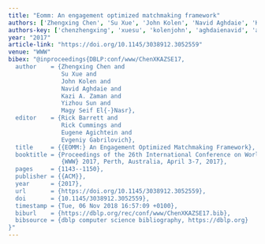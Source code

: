 ```yaml
---
title: "Eomm: An engagement optimized matchmaking framework"
authors: ['Zhengxing Chen', 'Su Xue', 'John Kolen', 'Navid Aghdaie', 'Kazi A. Zaman', 'Yizhou Sun', 'Magy Seif El-Nasr']
authors-key: ['chenzhengxing', 'xuesu', 'kolenjohn', 'aghdaienavid', 'a.kazi', 'sunyizhou', 'seifmagy']
year: "2017"
article-link: "https://doi.org/10.1145/3038912.3052559"
venue: "WWW"
bibex: "@inproceedings{DBLP:conf/www/ChenXKAZSE17,
  author    = {Zhengxing Chen and
               Su Xue and
               John Kolen and
               Navid Aghdaie and
               Kazi A. Zaman and
               Yizhou Sun and
               Magy Seif El{-}Nasr},
  editor    = {Rick Barrett and
               Rick Cummings and
               Eugene Agichtein and
               Evgeniy Gabrilovich},
  title     = {{EOMM:} An Engagement Optimized Matchmaking Framework},
  booktitle = {Proceedings of the 26th International Conference on World Wide Web,
               {WWW} 2017, Perth, Australia, April 3-7, 2017},
  pages     = {1143--1150},
  publisher = {{ACM}},
  year      = {2017},
  url       = {https://doi.org/10.1145/3038912.3052559},
  doi       = {10.1145/3038912.3052559},
  timestamp = {Tue, 06 Nov 2018 16:57:09 +0100},
  biburl    = {https://dblp.org/rec/conf/www/ChenXKAZSE17.bib},
  bibsource = {dblp computer science bibliography, https://dblp.org}
}"
---
```

